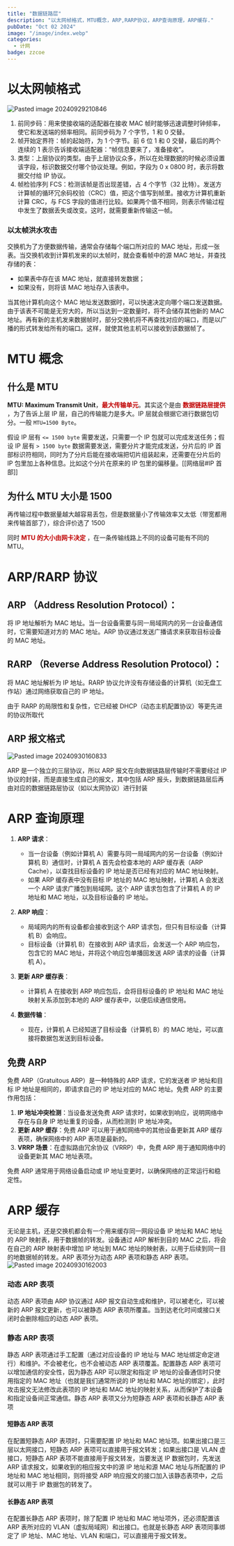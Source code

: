```yaml
---
title: "数据链路层"
description: "以太网帧格式，MTU概念，ARP,RARP协议，ARP查询原理，ARP缓存."
pubDate: "Oct 02 2024"
image: "/image/index.webp"
categories:
  - 计网
badge: zzcoe
---
```



# 以太网帧格式
![Pasted image 20240929210846](https://zzoce.obs.cn-north-4.myhuaweicloud.com/img/Pasted%20image%2020240929210846.png)

1. 前同步码：用来使接收端的适配器在接收 MAC 帧时能够迅速调整时钟频率，使它和发送端的频率相同。前同步码为 7 个字节，1 和 0 交替。
2. 帧开始定界符：帧的起始符，为 1 个字节。前 6 位 1 和 0 交替，最后的两个连续的 1 表示告诉接收端适配器：“帧信息要来了，准备接收”。
3. 类型：上层协议的类型。由于上层协议众多，所以在处理数据的时候必须设置该字段，标识数据交付哪个协议处理。例如，字段为 0 x 0800 时，表示将数据交付给 IP 协议。
4. 帧检验序列 FCS：检测该帧是否出现差错，占 4 个字节（32 比特）。发送方计算帧的循环冗余码校验（CRC）值，把这个值写到帧里。接收方计算机重新计算 CRC，与 FCS 字段的值进行比较。如果两个值不相同，则表示传输过程中发生了数据丢失或改变。这时，就需要重新传输这一帧。

### 以太帧洪水攻击

交换机为了方便数据传输，通常会存储每个端口所对应的 MAC 地址，形成一张表。当交换机收到计算机发来的以太帧时，就会查看帧中的源 MAC 地址，并查找存储的表：

- 如果表中存在该 MAC 地址，就直接转发数据；
- 如果没有，则将该 MAC 地址存入该表中。

  
当其他计算机向这个 MAC 地址发送数据时，可以快速决定向哪个端口发送数据。由于该表不可能是无穷大的，所以当达到一定数量时，将不会储存其他新的 MAC 地址。再有新的主机发来数据帧时，部分交换机将不再查找对应的端口，而是以广播的形式转发给所有的端口。这样，就使其他主机可以接收到该数据帧了。
# MTU 概念
## 什么是 MTU
**MTU: Maximum Transmit Unit**，**<font color="#c00000">最大传输单元</font>**。其实这个是由 **<font color="#c00000">数据链路层提供</font>** ，为了告诉上层 IP 层，自己的传输能力是多大。IP 层就会根据它进行数据包切分。一般 `MTU=1500 Byte`。  

假设 IP 层有 `<= 1500 byte` 需要发送，只需要一个 IP 包就可以完成发送任务；假设 IP 层有 `> 1500 byte` 数据需要发送，需要分片才能完成发送，分片后的 IP 首部标识符相同，同时为了分片后能在接收端把切片组装起来，还需要在分片后的 IP 包里加上各种信息。比如这个分片在原来的 IP 包里的偏移量。[[网络层#IP 首部]]

## 为什么 MTU 大小是 1500 

再传输过程中数据量越大越容易丢包，但是数据量小了传输效率又太低（带宽都用来传输首部了），综合评价选了 1500

同时 **<font color="#c00000">MTU 的大小由网卡决定</font>** ，在一条传输线路上不同的设备可能有不同的 MTU。
# ARP/RARP 协议
## ARP （Address Resolution Protocol）：
将 IP 地址解析为 MAC 地址。当一台设备需要与同一局域网内的另一台设备通信时，它需要知道对方的 MAC 地址。ARP 协议通过发送广播请求来获取目标设备的 MAC 地址。
## RARP （Reverse Address Resolution Protocol）：
将 MAC 地址解析为 IP 地址。RARP 协议允许没有存储设备的计算机（如无盘工作站）通过网络获取自己的 IP 地址。

由于 RARP 的局限性和复杂性，它已经被 DHCP（动态主机配置协议）等更先进的协议所取代

## ARP 报文格式
![Pasted image 20240930160833](https://zzoce.obs.cn-north-4.myhuaweicloud.com/img/Pasted%20image%2020240930160833.png)

ARP 是一个独立的三层协议，所以 ARP 报文在向数据链路层传输时不需要经过 IP 协议的封装，而是直接生成自己的报文，其中包括 ARP 报头，到数据链路层后再由对应的数据链路层协议（如以太网协议）进行封装

# ARP 查询原理
1. **ARP 请求**：
    
    - 当一台设备（例如计算机 A）需要与同一局域网内的另一台设备（例如计算机 B）通信时，计算机 A 首先会检查本地的 ARP 缓存表（ARP Cache），以查找目标设备的 IP 地址是否已经有对应的 MAC 地址映射。
    - 如果 ARP 缓存表中没有目标 IP 地址的 MAC 地址映射，计算机 A 会发送一个 ARP 请求广播包到局域网。这个 ARP 请求包包含了计算机 A 的 IP 地址和 MAC 地址，以及目标设备的 IP 地址。
2. **ARP 响应**：
    
    - 局域网内的所有设备都会接收到这个 ARP 请求包，但只有目标设备（计算机 B）会响应。
    - 目标设备（计算机 B）在接收到 ARP 请求后，会发送一个 ARP 响应包，包含它的 MAC 地址，并将这个响应包单播回发送 ARP 请求的设备（计算机 A）。
3. **更新 ARP 缓存表**：
    
    - 计算机 A 在接收到 ARP 响应包后，会将目标设备的 IP 地址和 MAC 地址映射关系添加到本地的 ARP 缓存表中，以便后续通信使用。
4. **数据传输**：
    
    - 现在，计算机 A 已经知道了目标设备（计算机 B）的 MAC 地址，可以直接将数据包发送到目标设备。
## 免费 ARP
免费 ARP（Gratuitous ARP）是一种特殊的 ARP 请求，它的发送者 IP 地址和目标 IP 地址是相同的，即请求自己的 IP 地址对应的 MAC 地址。免费 ARP 的主要作用包括：

1. **IP 地址冲突检测**：当设备发送免费 ARP 请求时，如果收到响应，说明网络中存在与自身 IP 地址重复的设备，从而检测到 IP 地址冲突。
2. **更新 ARP 缓存**：免费 ARP 可以用于通知网络中的其他设备更新其 ARP 缓存表项，确保网络中的 ARP 表项是最新的。
3. **VRRP 场景**：在虚拟路由冗余协议（VRRP）中，免费 ARP 用于通知网络中的设备更新其 MAC 地址表项。

免费 ARP 通常用于网络设备启动或 IP 地址变更时，以确保网络的正常运行和稳定性。
# ARP 缓存

无论是主机，还是交换机都会有一个用来缓存同一网段设备 IP 地址和 MAC 地址的 ARP 映射表，用于数据帧的转发。设备通过 ARP 解析到目的 MAC 之后，将会在自己的 ARP 映射表中增加 IP 地址到 MAC 地址的映射表，以用于后续到同一目的地数据帧的转发。ARP 表项分为动态 ARP 表项和静态 ARP 表项。
![Pasted image 20240930162003](https://zzoce.obs.cn-north-4.myhuaweicloud.com/img/Pasted%20image%2020240930162003.png)
### 动态 ARP 表项

动态 ARP 表项由 ARP 协议通过 ARP 报文自动生成和维护，可以被老化，可以被新的 ARP 报文更新，也可以被静态 ARP 表项所覆盖。当到达老化时间或接口关闭时会删除相应的动态 ARP 表项。

### 静态 ARP 表项

静态 ARP 表项通过手工配置（通过对应设备的 IP 地址与 MAC 地址绑定命定进行）和维护。不会被老化，也不会被动态 ARP 表项覆盖。配置静态 ARP 表项可以增加通信的安全性，因为静态 ARP 可以限定和指定 IP 地址的设备通信时只使用指定的 MAC 地址（也就是我们通常所说的 IP 地址和 MAC 地址的绑定），此时攻击报文无法修改此表项的 IP 地址和 MAC 地址的映射关系，从而保护了本设备和指定设备间正常通信。静态 ARP 表项又分为短静态 ARP 表项和长静态 ARP 表项

#### 短静态 ARP 表项

在配置短静态 ARP 表项时，只需要配置 IP 地址和 MAC 地址项。如果出接口是三层以太网接口，短静态 ARP 表项可以直接用于报文转发；如果出接口是 VLAN 虚接口，短静态 ARP 表项不能直接用于报文转发，当要发送 IP 数据包时，先发送 ARP 请求报文，如果收到的相应报文中的源 IP 地址和源 MAC 地址与所配置的 IP 地址和 MAC 地址相同，则将接受 ARP 响应报文的接口加入该静态表项中，之后就可以用于 IP 数据包的转发了。

#### 长静态 ARP 表项

在配置长静态 ARP 表项时，除了配置 IP 地址和 MAC 地址项外，还必须配置该 ARP 表所对应的 VLAN（虚拟局域网）和出接口。也就是长静态 ARP 表项同事绑定了 IP 地址、MAC 地址、VLAN 和端口，可以直接用于报文转发。